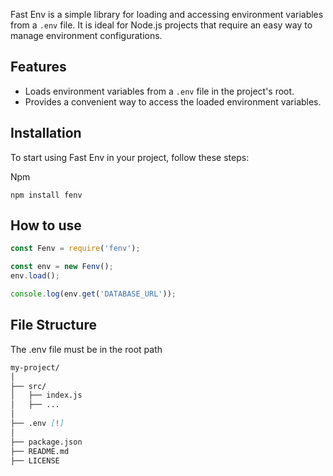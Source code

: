 Fast Env is a simple library for loading and accessing environment variables from a `.env` file. 
It is ideal for Node.js projects that require an easy way to manage environment configurations.

## Features

- Loads environment variables from a `.env` file in the project's root.
- Provides a convenient way to access the loaded environment variables.

## Installation

To start using Fast Env in your project, follow these steps:

Npm
```
npm install fenv
```

## How to use

```js
const Fenv = require('fenv');

const env = new Fenv();
env.load();

console.log(env.get('DATABASE_URL'));
```

## File Structure

The .env file must be in the root path
```md
my-project/
│
├── src/
│   ├── index.js
│   ├── ...
│
├── .env [!]
│
├── package.json
├── README.md
├── LICENSE
```